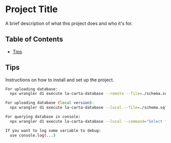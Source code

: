 # Project Title

A brief description of what this project does and who it's for.

## Table of Contents

- [Tips](#installation)

## Tips

Instructions on how to install and set up the project.

```bash
For uploading database:
  npx wrangler d1 execute la-carta-database --remote --file=./schema.sql

For uploading database (local version):
  npx wrangler d1 execute la-carta-database --local --file=./schema.sql

For querying database in console:
  npx wrangler d1 execute la-carta-database --local --command="Select * from restaurants"

If you want to log some variable to debug:
  use console.log(...)
```